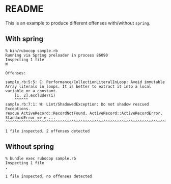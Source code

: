 # README

This is an example to produce different offenses with/without `spring`.

## With spring

```console
% bin/rubocop sample.rb
Running via Spring preloader in process 86090
Inspecting 1 file
W

Offenses:

sample.rb:5:5: C: Performance/CollectionLiteralInLoop: Avoid immutable Array literals in loops. It is better to extract it into a local variable or a constant.
    [1, 2].exclude?(i)
    ^^^^^^
sample.rb:7:1: W: Lint/ShadowedException: Do not shadow rescued Exceptions.
rescue ActiveRecord::RecordNotFound, ActiveRecord::ActiveRecordError, StandardError => e ...
^^^^^^^^^^^^^^^^^^^^^^^^^^^^^^^^^^^^^^^^^^^^^^^^^^^^^^^^^^^^^^^^^^^^^^^^^^^^^^^^^^^^^^^^

1 file inspected, 2 offenses detected
```

## Without spring

```console
% bundle exec rubocop sample.rb
Inspecting 1 file
.

1 file inspected, no offenses detected
```
